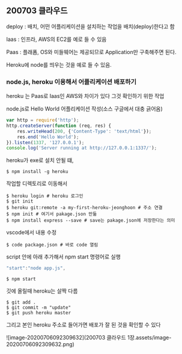 ## 200703 클라우드



deploy : 배치, 어떤 어플리케이션을 설치하는 작업을 배치(deploy)한다고 함

Iaas : 인프라, AWS의 EC2를 예로 들 수 있음

Paas : 플래폼, OS와 미들웨어는 제공되므로 Application만 구축해주면 된다.

Heroku에 node를 띄우는 것을 예로 들 수 있음.



### node.js, heroku 이용해서 어플리케이션 배포하기

heroku 는 Paas로 Iaas인 AWS와 차이가 있다 그것 확인하기 위한 작업

node.js로 Hello World 어플리케이션 작성(소스 구글에서 대충 긁어옴)

```js
var http = require('http');
http.createServer(function (req, res) {
    res.writeHead(200, {'Content-Type': 'text/html'});
    res.end('Hello World');
}).listen(1337, '127.0.0.1');
console.log('Server running at http://127.0.0.1:1337/');
```



heroku가 exe로 설치 안될 떄,

```shell
$ npm install -g heroku
```



작업할 디렉토리로 이동해서

```shell
$ heroku login # heroku 로그인
$ git init
$ heroku git:remote -a my-first-heroku-jeonghoon # 주소 연결
$ npm init # 여기서 pakage.json 만듦
$ npm install express --save # save는 pakage.json에 저장한다는 의미
```



vscode에서 내용 수정

```shell
$ code package.json # 바로 code 열림
```



 script 안에 아래 추가해서 npm start 명령어로 실행

```js
"start":"node app.js",
```

```shell
$ npm start
```



깃에 올릴때 heroku는 살짝 다름

```shell
$ git add .
$ git commit -m "update"
$ git push heroku master
```



그리고 본인 heroku 주소로 들어가면 배포가 잘 된 것을 확인할 수 있다

![image-20200706092309632](200703 클라우드 1장.assets/image-20200706092309632.png)